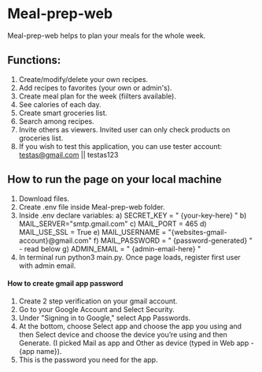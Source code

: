 # Meal-prep-web

Meal-prep-web helps to plan your meals for the whole week.

## Functions:
1. Create/modify/delete your own recipes.
2. Add recipes to favorites (your own or admin's).
3. Create meal plan for the week (fiilters available).
5. See calories of each day.
6. Create smart groceries list.
7. Search among recipes.
8. Invite others as viewers. Invited user can only check products on groceries list.
9. If you wish to test this application, you can use tester account: testas@gmail.com || testas123

## How to run the page on your local machine
1. Download files.
2. Create .env file inside Meal-prep-web folder. 
3. Inside .env declare variables:
a) SECRET_KEY = " {your-key-here} "
b) MAIL_SERVER="smtp.gmail.com"
c) MAIL_PORT = 465
d) MAIL_USE_SSL = True
e) MAIL_USERNAME = "{websites-gmail-account}@gmail.com"
f) MAIL_PASSWORD = " {password-generated} " - read below
g) ADMIN_EMAIL = " {admin-email-here} "
4. In terminal run python3 main.py. Once page loads, register first user with admin email.

#### How to create gmail app password
1. Create 2 step verification on your gmail account.
2. Go to your Google Account and Select Security.
3. Under "Signing in to Google," select App Passwords.
4. At the bottom, choose Select app and choose the app you using and then Select device and choose the device you’re using and then Generate. (I picked Mail as app and Other as device (typed in Web app - {app name}).
5. This is the password you need for the app.

